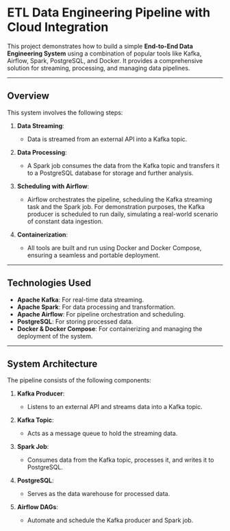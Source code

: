 # ETL Data Engineering Pipeline with Cloud Integration 

This project demonstrates how to build a simple **End-to-End Data Engineering System** using a combination of popular tools like Kafka, Airflow, Spark, PostgreSQL, and Docker. It provides a comprehensive solution for streaming, processing, and managing data pipelines.

---

## Overview

This system involves the following steps:

1. **Data Streaming**:
   - Data is streamed from an external API into a Kafka topic.

2. **Data Processing**:
   - A Spark job consumes the data from the Kafka topic and transfers it to a PostgreSQL database for storage and further analysis.

3. **Scheduling with Airflow**:
   - Airflow orchestrates the pipeline, scheduling the Kafka streaming task and the Spark job. For demonstration purposes, the Kafka producer is scheduled to run daily, simulating a real-world scenario of constant data ingestion.

4. **Containerization**:
   - All tools are built and run using Docker and Docker Compose, ensuring a seamless and portable deployment.

---

## Technologies Used

- **Apache Kafka**: For real-time data streaming.
- **Apache Spark**: For data processing and transformation.
- **Apache Airflow**: For pipeline orchestration and scheduling.
- **PostgreSQL**: For storing processed data.
- **Docker & Docker Compose**: For containerizing and managing the deployment of the system.

---

## System Architecture

The pipeline consists of the following components:

1. **Kafka Producer**:
   - Listens to an external API and streams data into a Kafka topic.

2. **Kafka Topic**:
   - Acts as a message queue to hold the streaming data.

3. **Spark Job**:
   - Consumes data from the Kafka topic, processes it, and writes it to PostgreSQL.

4. **PostgreSQL**:
   - Serves as the data warehouse for processed data.

5. **Airflow DAGs**:
   - Automate and schedule the Kafka producer and Spark job.
